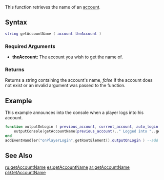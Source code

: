 This function retrieves the name of an [account](/account.md "wikilink").

Syntax
------

``` lua
string getAccountName ( account theAccount )
```

### Required Arguments

-   **theAccount:** The account you wish to get the name of.

### Returns

Returns a string containing the account's name, *false* if the account does not exist or an invalid argument was passed to the function.

Example
-------

This example announces into the console when a player logs into his account.

``` lua
function outputOnLogin ( previous_account, current_account, auto_login ) --when a player logs in
    outputConsole(getAccountName(previous_account).." Logged into "..getAccountName(current_account)) -- announce it into the console
end
addEventHandler("onPlayerLogin",getRootElement(),outputOnLogin ) --add an event handler
```

See Also
--------

[ru:getAccountName](/ru:getAccountName.md "wikilink") [es:getAccountName](/es:getAccountName.md "wikilink") [ar:getAccountName](/ar:getAccountName.md "wikilink") [pl:GetAccountName](/pl:GetAccountName.md "wikilink")
